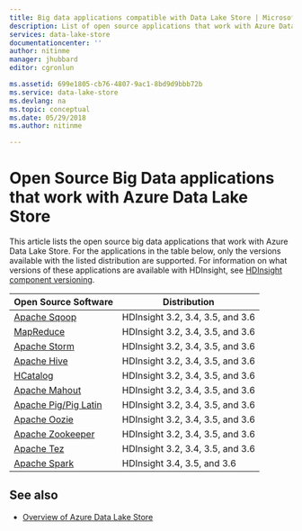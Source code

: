 ```yaml
---
title: Big data applications compatible with Data Lake Store | Microsoft Docs
description: List of open source applications that work with Azure Data Lake Store
services: data-lake-store
documentationcenter: ''
author: nitinme
manager: jhubbard
editor: cgronlun

ms.assetid: 699e1805-cb76-4807-9ac1-8bd9d9bbb72b
ms.service: data-lake-store
ms.devlang: na
ms.topic: conceptual
ms.date: 05/29/2018
ms.author: nitinme

---
```

# Open Source Big Data applications that work with Azure Data Lake Store
This article lists the open source big data applications that work with Azure Data Lake Store. For the applications in the table below, only the versions available with the listed distribution are supported. For information on what versions of these applications are available with HDInsight, see [HDInsight component versioning](../hdinsight/hdinsight-component-versioning.md).

| Open Source Software | Distribution |
| --- | --- |
| [Apache Sqoop](http://sqoop.apache.org/) |HDInsight 3.2, 3.4, 3.5, and 3.6 |
| [MapReduce](http://hadoop.apache.org/docs/r1.0.4/mapred_tutorial.html) |HDInsight 3.2, 3.4, 3.5, and 3.6 |
| [Apache Storm](https://storm.apache.org/) |HDInsight 3.2, 3.4, 3.5, and 3.6 |
| [Apache Hive](http://hive.apache.org/) |HDInsight 3.2, 3.4, 3.5, and 3.6 |
| [HCatalog](https://cwiki.apache.org/confluence/display/Hive/HCatalog) |HDInsight 3.2, 3.4, 3.5, and 3.6 |
| [Apache Mahout](http://mahout.apache.org/) |HDInsight 3.2, 3.4, 3.5, and 3.6 |
| [Apache Pig/Pig Latin](http://pig.apache.org/) |HDInsight 3.2, 3.4, 3.5, and 3.6 |
| [Apache Oozie](http://oozie.apache.org/) |HDInsight 3.2, 3.4, 3.5, and 3.6 |
| [Apache Zookeeper](http://zookeeper.apache.org/) |HDInsight 3.2, 3.4, 3.5, and 3.6 |
| [Apache Tez](http://tez.apache.org/) |HDInsight 3.2, 3.4, 3.5, and 3.6 |
| [Apache Spark](http://spark.apache.org/) |HDInsight 3.4, 3.5, and 3.6 |


## See also
* [Overview of Azure Data Lake Store](data-lake-store-overview.md)

